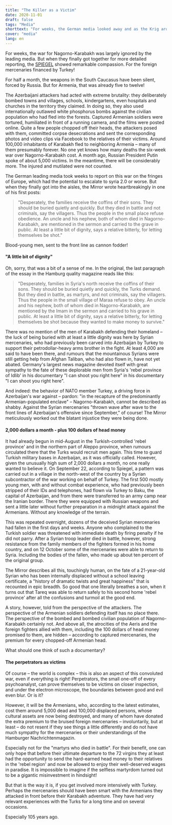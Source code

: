 ```yaml
---
title: "The Killer as a Victim"
date: 2020-11-01
draft: false
tags: "Media"
shorttext: "For weeks, the German media looked away and as the Krig around Nagorno-Karabakh is currently pitying the mercenaries."
cover: "media"
lang: en
---
```


For weeks, the war for Nagorno-Karabakh was largely ignored by the leading media. But when they finally got together for more detailed reporting, the [SPIEGEL](https://www.spiegel.de/politik/ausland/syrische-soeldner-in-bergkarabach-ich-kann-euch-gleich-hier-erschiessen-a-00000000-0002-0001-0000-000173743589 "Ich kann euch gleich hier erschießen") showed remarkable compassion. For the foreign mercenaries financed by Turkey!

For half a month, the weapons in the South Caucasus have been silent, forced by Russia. But for Armenia, that was already five to twelve!

The Azerbaijani attackers had acted with extreme brutality: they deliberately bombed towns and villages, schools, kindergartens, even hospitals and churches in the territory they claimed. In doing so, they also used internationally outlawed white phosphorus bombs against the civilian population who had fled into the forests. Captured Armenian soldiers were tortured, humiliated in front of a running camera, and the films were posted online. Quite a few people chopped off their heads, the attackers posed with them, committed corpse desecrations and sent the corresponding photos and video clips via Facebook to the relatives of their victims. Around 100,000 inhabitants of Karabakh fled to neighboring Armenia – many of them presumably forever. No one yet knows how many deaths the six-week war over Nagorno-Karabakh cost. A month ago, Russian President Putin spoke of about 5,000 victims. In the meantime, there will be considerably more. The injured and mutilated were not counted.

The German leading media took weeks to report on this war on the fringes of Europe, which had the potential to escalate to syria 2.0 or worse. But when they finally got into the aisles, the Mirror wrote heartbreakingly in one of his first posts:

> "Desperately, the families receive the coffins of their sons. They should be buried quietly and quickly. But they died in battle and not criminals, say the villagers. Thus the people in the small place refuse obedience. An uncle and his nephew, both of whom died in Nagorno-Karabakh, are mentioned in the sermon and carried to the grave in public. At least a little bit of dignity, says a relative bitterly, for letting themselves be shot."

Blood-young men, sent to the front line as cannon fodder!

#### "A little bit of dignity"

Oh, sorry, that was a bit of a sense of me. In the original, the last paragraph of the essay in the Hamburg quality magazine reads like this:

> "Desperately, families in Syria's north receive the coffins of their sons. They should be buried quietly and quickly, the Turks demand. But they died in battle, as martyrs, and not criminals, say the villagers. Thus the people in the small village of Maraa refuse to obey. An uncle and his nephew, both of whom died in Nagorno-Karabakh, are mentioned by the Imam in the sermon and carried to his grave in public. At least a little bit of dignity, says a relative bitterly, for letting themselves be shot because they wanted to make money to survive."

There was no mention of the men of Karabakh defending their homeland – the luck of being buried with at least a little dignity was here by Syrian mercenaries, who had previously been carved into Azerbaijan by Turkey to support their petrodollar-heavy arms brother in the fight. At least 4,000 are said to have been there, and rumours that the mountainous Syrians were still getting help from Afghan Taliban, who had also flown in, have not yet abated. Germany's largest news magazine devoted itself with great sympathy to the fate of these deplorable men from Syria's 'rebel province of Idlib' in his documentary "I can shoot you right here" in his documentary "I can shoot you right here".

And indeed: the behavior of NATO member Turkey, a driving force in Azerbaijan's war against – pardon: "in the recapture of the predominantly Armenian-populated enclave" – Nagorno-Karabakh, cannot be described as shabby. Against the Syrian mercenaries "thrown wave after wave to the front lines of Azerbaijan's offensive since September," of course! The Mirror meticulously worked out the blatant injustice they were being done.

#### 2,000 dollars a month - plus 100 dollars of head money

It had already begun in mid-August in the Turkish-controlled 'rebel province' and in the northern part of Aleppo province, when rumours circulated there that the Turks would recruit men again. This time to guard Turkish military bases in Azerbaijan, as it was officially called. However, given the unusually high sum of 2,000 dollars a month, no one really wanted to believe it. On September 22, according to Spiegel, a pattern was carried out in a village in the north-west of the country by a Syrian subcontractor of the war working on behalf of Turkey. The first 500 mostly young men, with and without combat experience, who had previously been stripped of their IDs and telephones, had flown via Turkey to Baku, the capital of Azerbaijan, and from there were transferred to an army camp near the Iranian border. There they were equipped with Russian weapons and sent a little later without further preparation in a midnight attack against the Armenians. Without any knowledge of the terrain.

This was repeated overnight, dozens of the deceived Syrian mercenaries had fallen in the first days and weeks. Anyone who complained to the Turkish soldier was threatened with immediate death by firing penalty if he did not parry. After a Syrian troop leader died in battle, however, strong resistance from the family members of the fighters formed in his home country, and on 12 October some of the mercenaries were able to return to Syria. Including the bodies of the fallen, who made up about ten percent of the original group.

The Mirror describes all this, touchingly human, on the fate of a 21-year-old Syrian who has been internally displaced without a school leaving certificate, a "history of dramatic twists and great happiness" that is recounted in epic breadth. So good that one literally breathes a son, when it turns out that Tareq was able to return safely to his second home 'rebel province' after all the confusions and turmoil at the good end.

A story, however, told from the perspective of the attackers. The perspective of the Armenian soldiers defending itself has no place there. The perspective of the bombed and bombed civilian population of Nagorno-Karabakh certainly not. And above all, the atrocities of the Aeris and the foreign fighters allied with them, including the 100 dollars of head money promised to them, are hidden – according to captured mercenaries, the premium for every chopped-off Armenian head.

What should one think of such a documentary?

#### The perpetrators as victims

Of course – the world is complex – this is also an aspect of this convoluted war, even if everything is right! Perpetrators, the small one-off of every psychoanalyst, can prove themselves to be victims on closer inspection, and under the electron microscope, the boundaries between good and evil even blur. Or is it?

However, it will be the Armenians, who, according to the latest estimates, cost them around 5,000 dead and 100,000 displaced persons, whose cultural assets are now being destroyed, and many of whom have donated the extra premium to the bruised foreign mercenaries – involuntarily, but at least – do not resent if they see things a little differently and do not have much sympathy for the mercenaries or their understandings of the Hamburger Nachrichtenmagazin.

Especially not for the "martyrs who died in battle". For their benefit, one can only hope that before their ultimate departure to the 72 virgins they at least had the opportunity to send the hard-earned head money to their relatives in the 'rebel region' and now be allowed to enjoy their well-deserved wages in paradise. It is impossible to imagine if the selfless martyrdom turned out to be a gigantic misinvestment in hindsight!

But that is the way it is, if you get involved more intensively with Turkey. Perhaps the mercenaries should have been smart with the Armenians they attacked in front before their Karabakh adventure. They have had very relevant experiences with the Turks for a long time and on several occasions.

Especially 105 years ago.
